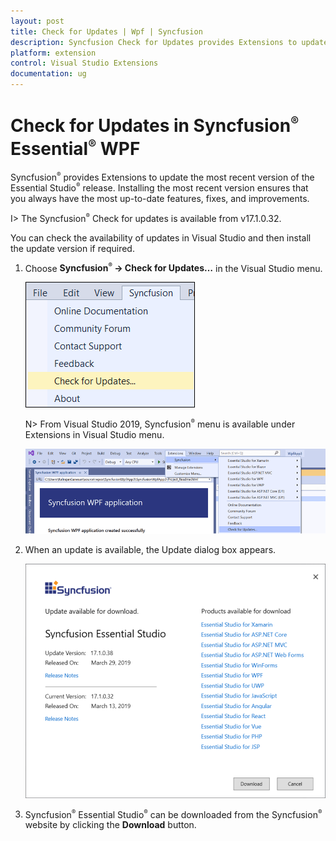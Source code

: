 ```yaml
---
layout: post
title: Check for Updates | Wpf | Syncfusion
description: Syncfusion Check for Updates provides Extensions to update most recent version of the Essential Studio release.
platform: extension
control: Visual Studio Extensions
documentation: ug
---
```


# Check for Updates in Syncfusion<sup style="font-size:70%">&reg;</sup> Essential<sup style="font-size:70%">&reg;</sup> WPF

Syncfusion<sup style="font-size:70%">&reg;</sup> provides Extensions to update the most recent version of the Essential Studio<sup style="font-size:70%">&reg;</sup> release. Installing the most recent version ensures that you always have the most up-to-date features, fixes, and improvements.

I> The Syncfusion<sup style="font-size:70%">&reg;</sup> Check for updates is available from v17.1.0.32.

You can check the availability of updates in Visual Studio and then install the update version if required.

1.	Choose **Syncfusion<sup style="font-size:70%">&reg;</sup> -> Check for Updates…** in the Visual Studio menu.

	![Syncfusion check for updates menu](Check-for-Updates_images/Check-for-Updates_images-img1.png)

	N> From Visual Studio 2019, Syncfusion<sup style="font-size:70%">&reg;</sup> menu is available under Extensions in Visual Studio menu.

	![Syncfusion check for updates menu](Check-for-Updates_images/Check-for-Updates_images-img1_2019.png)
   
2.	When an update is available, the Update dialog box appears.

	![Syncfusion check for updates wizard](Check-for-Updates_images/Check-for-Updates_images-img2.png)

3.	Syncfusion<sup style="font-size:70%">&reg;</sup> Essential Studio<sup style="font-size:70%">&reg;</sup> can be downloaded from the Syncfusion<sup style="font-size:70%">&reg;</sup> website by clicking the **Download** button.
